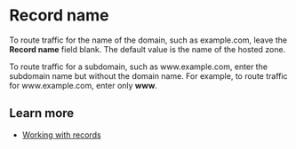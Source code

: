 # Record name<a name="record-name"></a>

To route traffic for the name of the domain, such as example\.com, leave the **Record name** field blank\. The default value is the name of the hosted zone\.

To route traffic for a subdomain, such as www\.example\.com, enter the subdomain name but without the domain name\. For example, to route traffic for www\.example\.com, enter only **www**\.

## Learn more<a name="record-name-learn-more"></a>
+ [Working with records](https://docs.aws.amazon.com/Route53/latest/DeveloperGuide/rrsets-working-with.html)